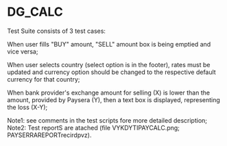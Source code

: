 # DG_CALC

Test Suite consists of 3 test cases:

When user fills "BUY" amount, "SELL" amount box is being emptied and vice versa;

When user selects country (select option is in the footer), rates must be updated and currency option should be changed to the respective default currency 
for that country; 

When bank provider's exchange amount for selling (X) is lower than the amount, provided by Paysera (Y), then a text box is displayed, representing the loss (X-Y); 

Note1: see comments in the test scripts fore more detailed description; 
Note2: Test reportS are atached (file VYKDYTIPAYCALC.png; PAYSERRAREPORTrecirdpvz).
